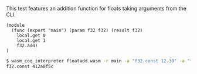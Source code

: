 This test features an addition function for floats taking arguments from the CLI.
```wasm
(module
  (func (export "main") (param f32 f32) (result f32)
    local.get 0
    local.get 1
    f32.add)
)

```

```sh
$ wasm_coq_interpreter floatadd.wasm -r main -a "f32.const 12.30" -a "f32.const -1.6_4"
f32.const 412a8f5c

```
